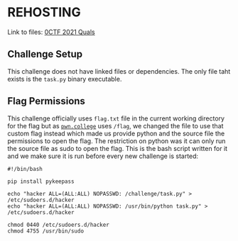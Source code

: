 # REHOSTING

Link to files: [0CTF 2021 Quals](https://github.com/sajjadium/ctf-archives/blob/main/ctfs/0CTF/2021/Quals/crypto/zer0lfsr/task.py)

## Challenge Setup
This challenge does not have linked files or dependencies. The only file taht exists is the `task.py` binary executable.

## Flag Permissions
This challenge officially uses `flag.txt` file in the current working directory for the flag but as [`pwn.college`](https//:pwn.college.com) uses `/flag`, we changed the file to use that custom flag instead which made us provide python and the source file the permissions to open the flag. The restriction on python was it can only run the source file as sudo to open the flag. This is the bash script written for it and we make sure it is run before every new challenge is started:
```
#!/bin/bash

pip install pykeepass

echo "hacker ALL=(ALL:ALL) NOPASSWD: /challenge/task.py" > /etc/sudoers.d/hacker
echo "hacker ALL=(ALL:ALL) NOPASSWD: /usr/bin/python task.py" > /etc/sudoers.d/hacker

chmod 0440 /etc/sudoers.d/hacker
chmod 4755 /usr/bin/sudo
```